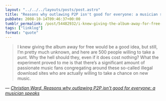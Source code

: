 ```yaml
---
layout: "../../../layouts/posts/post.astro"
title: "Reasons why outlawing P2P isn't good for everyone: a musician speaks"
pubDate: 2008-10-14T09:46:37+00:00
tumblr_permalink: /post/54482932/i-knew-giving-the-album-away-for-free-would-be-a
tags: ["linklog"]
format: "quote"
---
```


> I knew giving the album away for free would be a good idea, but still, I’m pretty much unknown, and here are 500 people willing to take a punt. Why the hell should they, even if it does cost nothing? What the experiment proved to me is that there’s a significant amount of passionate music fans congregating around these so-called illegal download sites who are actually willing to take a chance on new music.

— <cite>[Christian Ward, _Reasons why outlawing P2P isn't good for everyone: a musician speaks_](http://drownedinsound.com/news/4135420)</cite>
